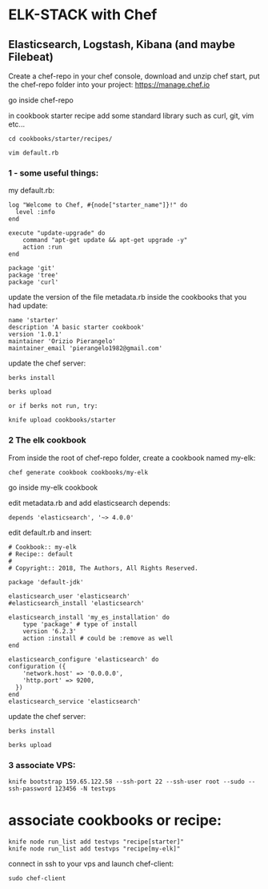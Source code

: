 # ELK-STACK with Chef
## Elasticsearch, Logstash, Kibana (and maybe Filebeat)

Create a chef-repo in your chef console, download and unzip chef start, put the chef-repo folder into your project:
https://manage.chef.io


go inside chef-repo

in cookbook starter recipe add some standard library such as curl, git, vim etc...
```
cd cookbooks/starter/recipes/

vim default.rb
``` 
### 1 - some useful things:
my default.rb:
```
log "Welcome to Chef, #{node["starter_name"]}!" do
  level :info
end

execute "update-upgrade" do
    command "apt-get update && apt-get upgrade -y"
    action :run
end

package 'git'
package 'tree'
package 'curl'
```

update the version of the file metadata.rb inside the cookbooks that you had update:
```
name 'starter'
description 'A basic starter cookbook'
version '1.0.1'
maintainer 'Orizio Pierangelo'
maintainer_email 'pierangelo1982@gmail.com'
```

update the chef server:
```
berks install

berks upload

or if berks not run, try:

knife upload cookbooks/starter
```

### 2 The elk cookbook
From inside the root of chef-repo folder, create a cookbook named my-elk:
```
chef generate cookbook cookbooks/my-elk
```

go inside my-elk cookbook

edit metadata.rb and add elasticsearch depends:
```
depends 'elasticsearch', '~> 4.0.0'
```
edit default.rb and insert:
```
# Cookbook:: my-elk
# Recipe:: default
#
# Copyright:: 2018, The Authors, All Rights Reserved.

package 'default-jdk'

elasticsearch_user 'elasticsearch'
#elasticsearch_install 'elasticsearch'

elasticsearch_install 'my_es_installation' do
    type 'package' # type of install
    version '6.2.3'
    action :install # could be :remove as well
end

elasticsearch_configure 'elasticsearch' do
configuration ({
    'network.host' => '0.0.0.0',
    'http.port' => 9200,
  })
end
elasticsearch_service 'elasticsearch'

```

update the chef server:
```
berks install

berks upload
```
### 3 associate VPS:
```
knife bootstrap 159.65.122.58 --ssh-port 22 --ssh-user root --sudo --ssh-password 123456 -N testvps
```

# associate cookbooks or recipe:
```
knife node run_list add testvps "recipe[starter]"
knife node run_list add testvps "recipe[my-elk]"
```

connect in ssh to your vps and launch chef-client:
```
sudo chef-client
```
